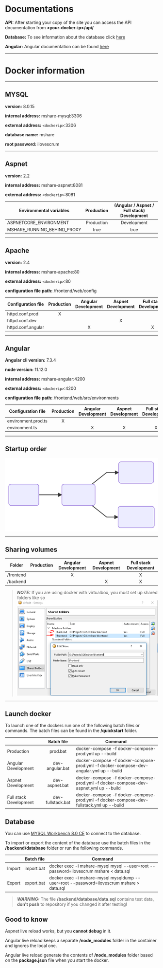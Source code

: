# Documentations

**API:** After starting your copy of the site you can access the API documentation from **\<your-docker-ip>/api/**

**Database:** To see information about the database click [here](./backend/README.md)

**Angular:** Angular documentation can be found [here](./frontend/web/README.md)

---

# Docker information

---

## MYSQL
**version:** 8.0.15

**internal address:**  mshare-mysql:3306

**external address:** `<dockerip>`:3306

**database name:**  mshare

**root password:**  ilovescrum

---

## Aspnet
**version:**  2.2

**internal address:**  mshare-aspnet:8081

**external address:**  `<dockerip>`:8081

| Environmental variables     | Production | (Angular / Aspnet / Full stack) Development |
| --------------------------- |:----------:|:-------------------------------------------:|
| ASPNETCORE_ENVIRONMENT      | Production |Development                                  |
| MSHARE_RUNNING_BEHIND_PROXY | true       |true                                         |

---

## Apache
**version:**  2.4

**internal address:**  mshare-apache:80

**external address:** `<dockerip>`:80

**configuration file path:** /frontend/web/config

| Configuration file | Production | Angular Development | Aspnet Development | Full stack Development |
| ------------------ |:----------:|:-------------------:|:------------------:|:----------------------:|
| httpd.conf.prod    | X          |                     |                    |                        |
| httpd.conf.dev     |            |                     | X                  |                        |
| httpd.conf.angular |            | X                   |                    | X                      |

---

## Angular

**Angular cli version:** 7.3.4

**node version:** 11.12.0

**internal address:** mshare-angular:4200

**external address:** `<dockerip>`:4200

**configuration file path:** /frontend/web/src/environments

| Configuration file  | Production | Angular Development | Aspnet Development | Full stack Development |
| ------------------- |:----------:|:-------------------:|:------------------:|:----------------------:|
| environment.prod.ts | X          |                     |                    |                        |
| environment.ts      |            | X                   | X                  | X                      |

---

## Startup order
![Docker-order](./docs/docker-order.svg)

---
## Sharing volumes

| Folder    | Production | Angular Development | Aspnet Development | Full stack Development |
| --------- |:----------:|:-------------------:|:------------------:|:----------------------:|
| /frontend |            | X                   |                    | X                      |
| /backend  |            |                     | X                  | X                      |

> **_NOTE:_** If you are using docker with virtualbox, you must set up shared folders like so
![Virtualbox-Settings](./docs/virtualbox_settings.png)

---

## Launch docker

To launch one of the dockers run one of the following batch files or commands.
The batch files can be found in the **/quickstart** folder.

|                        | Batch file       | Command                                                                                  |
| ---------------------- |:----------------:|------------------------------------------------------------------------------------------|
| Production             | prod.bat         | docker-compose -f docker-compose-prod.yml up --build                                     |
| Angular Development    | dev-angular.bat  | docker-compose -f docker-compose-prod.yml -f docker-compose-dev-angular.yml up --build   |
| Aspnet Development     | dev-aspnet.bat   | docker-compose -f docker-compose-prod.yml -f docker-compose-dev-aspnet.yml up --build    |
| Full stack Development | dev-fullstack.bat| docker-compose -f docker-compose-prod.yml -f docker-compose-dev-fullstack.yml up --build |

## Database
You can use [MYSQL Workbench 8.0 CE](https://dev.mysql.com/downloads/workbench/) to connect to the database.

To import or export the content of the database use the batch files in the **/backend/database** folder or
run the following commands.

|        | Batch file | Command                                                                                   |
| ------ |:----------:|------------------------------------------------------------------------------------------ |
| Import | import.bat | docker exec -i mshare-mysql mysql --user=root --password=ilovescrum mshare < data.sql     |
| Export | export.bat | docker exec -i mshare-mysql mysqldump --user=root --password=ilovescrum mshare > data.sql |

> **_WARNING:_**  The file **/backend/database/data.sql** contains test data, **don't push** to repository if you changed it after testing!

## Good to know
Aspnet live reload works, but you **cannot debug** in it.

Angular live reload keeps a separate **/node_modules** folder in the container and ignores the local one.

Angular live reload generate the contents of **/node_modules** folder based on the **package.json** file when you start the docker.
